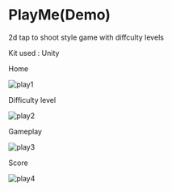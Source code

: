 # PlayMe(Demo)
 2d tap to shoot style game with diffculty levels
 
 Kit used : Unity
 
 
 Home
 
 ![play1](https://user-images.githubusercontent.com/38004971/104090442-06123180-52a1-11eb-9a26-14aaa05028ee.png)

 
 Difficulty level
 
 ![play2](https://user-images.githubusercontent.com/38004971/104090459-2510c380-52a1-11eb-8117-dfc50b3ad241.png)
 
 
 Gameplay
 
 ![play3](https://user-images.githubusercontent.com/38004971/104090465-30fc8580-52a1-11eb-93ff-a95878eea4e7.png)

 
 Score
 

![play4](https://user-images.githubusercontent.com/38004971/104090507-70c36d00-52a1-11eb-95b6-595fc539fa6c.png)
